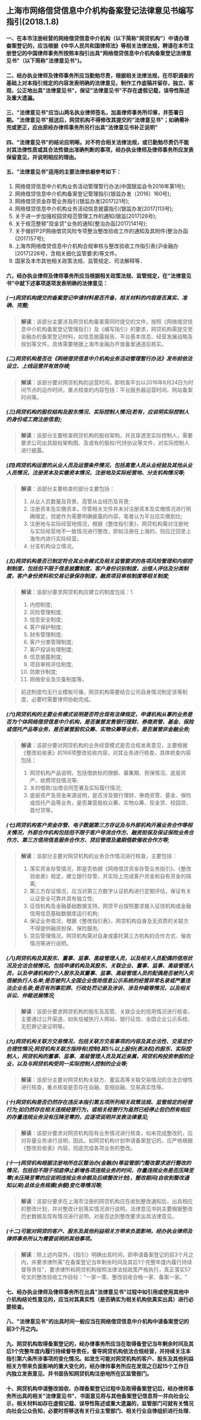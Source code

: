 ## 上海市网络借贷信息中介机构备案登记法律意见书编写指引(2018.1.8)

#### 一、在本市注册经营的网络借贷信息中介机构（以下简称"网贷机构"）中请办理畚案登记的，应当根据《中华人民共和国律师法》等相关法律法规，聘请在本市注册登记的中国律师事务所按照本指引出具"网络借贷信息中介机构备案登记法律意见书"（以下简称"法律意见书")。

#### 二、经办执业律师及律师事务所应当勤勉尽责，根据相关法律法规，在尽职调查的基础上对本指引规定的内容发表明确的法律意见，制作工作底稿并留存，独立、客观、公正地出具"法律意见书"，保证"法律意见书"不存在虚假记载，误导性陈述及重大遗漏。

#### 三、"法律意见书"应当山两名执业律师签名，加盖律师事务所印章，并签署日期。"法律意见书"报送后，网贷机构不得修改其提交的"法律意见书"；如确需补充或更正，应由原经办律师事务所另行出具"法律意见书补正说明"

#### 四、"法律意见书"的结论应明晰。对不符合相关法律法规，或已勤勉尽责仍不能对其法律性质或其合法性做出准确判断的事项，经办执业律师及律师事务所应发表保留意见，并说明相应的理由。

#### 五、"法律意见书"适用的主要法律依裾参考如下：

1. 网络借贷信息中介机构业务活动管理暂行办法(中国银监会令2016年第1号);
1. 网络借贷信息中介机构备案登记管理指引(银监办发〔2016〕160号);
1. 网络借贷资金存管业务指引(银监办发[2017]21号);
1. 网络借贷信息中介机构业务活动信息披露指引(银监办发[2017]113号);
1. 关于进一步加强校园贷规范管理工作的通知(银监[2017]26号);
1. 关于规范整顿"现金贷"业务的通知(整治办函[2017]141号);
1. 关于做好P2P网络借贷风险专项整治整改验收工作的通知及其附件(整治办函(2017)57号);
1. 上海市网络借贷信息中介机构合规审核与整改验收工作指引表(沪金融办[2017]226号，含相关细化监管要求)等文件。
1. 国家及本市其他相关政策法规、监管规定、司法解释等．

#### 六，经办执业律师及律师事务所应当根据相关政策法规、监管规定，在"法律意见书"中就下述事项逐项发表明确的法律意见：

##### (一)网贷机构提交的备案登记申请材料是否齐备，相关材料的内容是否真实、准确、完整;
>  **解读**：该部分主要涉及网贷机构备案需同时提交的文件，按照《网络借贷信息中介机构备案登记管理指引》及《编写指引》的要求，网贷机构需提交至金融办的备案登记材料，如信息披露报告、平台基本信息、经营发展战略及规划等文件。具体需要根据上海市金融办开放备案通道后核实。

##### (二)网贷机构是否在《网络借贷信息中介机构业务活动管理暂行办法》发布前依法设立、上线运营并有效存续;
 >  **解读**：该部分要对网贷机构的运营时间，即核查平台以2016年8月24日为时间节点的运作时间，重点核查的内容包括：平台服务器运营时间、网站备案时间等。

##### (三)网贷机构的股权结构及股东情况、实际控制人情况(若有，应说明实际控制人的身份或工商注册信息);
>  **解读**：该部分主要核查网贷机构的股权架构，并且穿透至实际控制人，需要要求公司出具股权架构图、及或有的股权/代持协议等文件，对实际控制人进行披露。

##### (四)网贷机构运营的从业人员及运营条件情况，包括高管人员从业经验及其他从业人员情况，注册资本及实缴资本情况，注册地及实际经营地、分支机构情况等;
>  **解读**：该部分主要核查的部分主要包括：
>    1. 从业人员数量及背景、高管从业经历及背景;
>    1. 注册资本及实缴资本，尽管相关文件并未对注册资本及实缴情况进行明确限定，但是作为需要明确披露的内容，笔者认为平台应实缴到位;
>    1. 注册地与实际经营地情况，根据《整改指引表》，网贷机构需对注册地与实际经营地不一致情况进行整改，即如注册在上海的，则应迁回至上海市内进行实际经营。
>    1. 分支机构设立情况。

##### (五)网贷机构是否已制定符合其业务模式及相关监管要求的各项风险管理和内部控制制度，包括但不限于信息披露制度，客户身份识别制度，出借人评估及分类制度，客户身份资料和交易记录保存制度，融资项目审核制度等相关制度;
>  **解读**：该部分要求网贷机构应建立的制度包括：1. 
>    1. 内控制度;
>    1. 风险管理制度;
>    1. 信息安全制度;
>    1. 客户保护制度;
>    1. 财务管理制度;
>    1. 客户分类管理制度;
>    1. 客户投诉处理制度;
>    1. 信息披露制度;
>    1. 项目审核评估制度;
>    1. 防欺诈制度;
>    1. 网络安全及灾备制度等。

> 前述制度均无行业模板可循，网贷机构需要结合公司自身情况制定该等制度，必要时需要律师协助完成。

##### (六)网贷机构的主要业务模式说明是否符合现有法律规定，申请机构从事的业务是否为个体网络借贷信息中介机构，是否兼营发售银行理财、券商资管、基金、保险或信托产品等业务，是否兼营股权众筹、实物众筹等业务，是否兼营非金融业务;
>  **解读**：该部分要对网贷机构的业务经营模式是否合规发表意见，主要根据《整改验收表》的168项整改验收内容，对其业务进行核查，具体核查内容包括：
>  1. 网贷机构产品说明，包括借款标的限额、募集期、担保情况、底层资产、收费项目情况等;
>  1. 关的借款/出借合同签署及实际履行情况;
>  1. 底层资产及资金来源说明，是否涉及银行理财、券商资管、基金、保险或信托产品等业务，是否兼营股权众筹、实物众筹、现金贷、校园贷、首付贷等。 

##### (七)网贷机构客户资金存管、电子数据第三方存证及与外部机构开展业务合作等相关情况，外部合作机构包括但不限于客户导流合作方、融资担保及保证保险业务合作方、第三方信用信息服务合作方、贷后管理及逾期借款催收合作方等;
>  **解读**：该部分主要对网贷机构的业务合作情况进行核查，主要包括：
>  1. 落实资金存管情况，即是否依据《网络借贷资金存管业务指引》、《整改验收表》规定，建立银行存管，并实际上完成客户资金和自有资金的隔离;
>  1. 第三方存证情况，应当对第三方数字认证机构进行定期评估，保证有关认证安全可靠并具有独立性;
>  1. 征信机构及金融基础数据支持，网贷平台按照要求接入征信机构或金融信用信息基础数据库运行机构;
>  1. 保证业务情况，根据《整改指引表》，网贷机构自身及无资质的关联方不得提供融资担保、保险服务;
>  1. 贷后管理情况，网贷机构需对自身或委托第三方机构的合作方式、催收情况等进行说明。

##### (八)网贷机构及其股东、董事、监事、高级管理人员，以及相关人员配偶的信用状况及合法合规情况。包括申请机构及其股东、关联企业、董事、监事、高级管理人员，以及申请机构的个人股东及其董事、监事、高级管理人员的配偶是否被列入失信被执行人名单;是否被列入全国企业信用信息公示系统的经营异常名录或严重违法企业名录;是否有刑事犯罪、行政处罚记录及涉诉、涉及仲裁等情况，以及相关诉讼、仲裁进展情况;
>  **解读**：该部分要求网贷机构的股东及高管、关联企业的信用情况进行核查，主要通过公开渠道，如失信被执行人网站、银行征信、全国企业公示系统、无犯罪记录证明等。

##### (九)网贷机构关联方交易情况，包括关联方交易事项的内容及其合法性、交易定价合理性情况;网贷机构关联方指持有(控制)其5%以上股份(表决权)的股东、实际控制人，网贷机构的董事、监事、高级管理人员及其近亲属，网贷机构投资参股的企业，以及与网贷机构受同一实际控制人控制的企业等;
>  **解读**：该部分主要对网贷机构关联方、董监高等关联交易情况的合法合理性进行核查，重点核查是否存在自融、变相自融、交易真实性等。

##### (十)网贷机构是否仍然存在违反本指引第五项所列相关政策法规、监管规定的经营行为;如仍然存在相关违规经营行为，或相关经营行为虽然已经停止但仍然有相应的存量违规业务没有压降至零的，应逐项说明并发表法律意见;
>  **解读**：该部分要求对网贷机构现有业务情况进行核查，如未完成整改的，应对存量业务进行说明，因此，如网贷机构计划申请备案登记的，应严格根据《整改验收表》内容，彻底完成各项业务的整改。

##### (十一)网贷机构根据注册地所在区整治办(金融办)等监管部门整改要求进行整改的情况，包括但不限于彻底停止新增各项违规业务的时间，存量违规业务是否压降至零(未压降至零的应说明违规业务余额及后续整改计划)，整改期间(自收到整改通知以来)总体业务规模(余额)变化等情况等;
>  **解读**：该部分要求在上海市注册的网贷机构应在收到整改通知后，出具相应的整改计划，并对整改计划落实情况进行说明。法律意见书则主要根据整改历史数据及现有情况进行说明，对是否达到整改要求出具法律意见。

##### (十二)可能对网贷的客户、股东及其他利益相关方带来负面影响，经办执业律师及律师事务所认为需要说明的其他事项。
 >  **解读**：除上述内容外，《指引》明确出具时间，即申请备案登记的前3个月之内，并要求律所需"在备案登记当年剩余时间及其后1个完整年度内履行持续督导责任"，要求律所和网贷机构按照法律法规政策严格执行，真正落实57号文的整改验收工作目标："一家一策、整改验收合格一家、备案一家。"


#### 七、经办执业律师及律师事务所在出具"法律意见书"过程中如引用或使用其他中介机构结论性意见的，应当对其真实性（是否确实为相关机构依真实出具）进行必要核查。

#### 八、"法律意见书"的出具时间一般应当在网络借贷信息中介机构中请备案登记的前3个月之内。

#### 九、网贷机构取得备案登记的，经办律事务所应当在取得备登记当年剩余时间及其后1个完整年度内履行持续督导责任，督导网贷机构依法合规经营，并持续关注本指引第六条所涉事项的变化情况。如发生可能对网贷机构的客户、股东及其他利益相关方带来负面影响的重大变化的，经办律帅事务所应在发现之日起15个工作日内独立发表意见、并书面告知网贷机构注册地所在区监管部门。

#### 十、网贷机构申请整改验收、办理备案登记过程中及取得备案登记后，经办律师事务所出具的相关"法律意见书"、书面意见将与其他备案登记信息将一并向社会公示，相关材料如存在虚假记载、误导性陈述或重大遗漏的，监管部门可就有关情况向社会公众告知，必要时将移送有关行业主管部门、相关行业自律组织进行处理．

